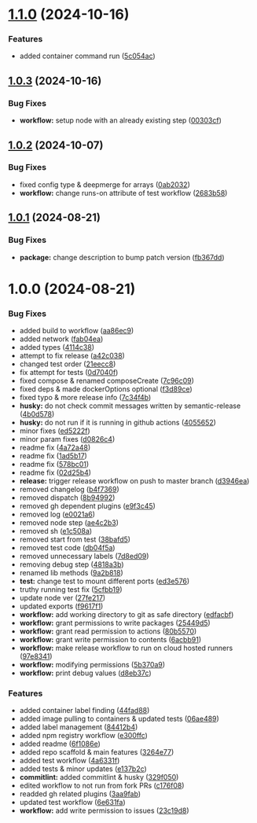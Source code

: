 # [1.1.0](https://github.com/TechTeamer/docker-manager-library/compare/release-v1.0.3...release-v1.1.0) (2024-10-16)


### Features

* added container command run ([5c054ac](https://github.com/TechTeamer/docker-manager-library/commit/5c054ac28a15dea386c38770f4eeec2a4db9adc6))

## [1.0.3](https://github.com/TechTeamer/docker-manager-library/compare/release-v1.0.2...release-v1.0.3) (2024-10-16)


### Bug Fixes

* **workflow:** setup node with an already existing step ([00303cf](https://github.com/TechTeamer/docker-manager-library/commit/00303cf5b69fe960cd8dfb33aab1baa0857bdac1))

## [1.0.2](https://github.com/TechTeamer/docker-manager-library/compare/release-v1.0.1...release-v1.0.2) (2024-10-07)


### Bug Fixes

* fixed config type & deepmerge for arrays ([0ab2032](https://github.com/TechTeamer/docker-manager-library/commit/0ab2032e0e679825137c3e14f66774feeb4c54e6))
* **workflow:** change runs-on attribute of test workflow ([2683b58](https://github.com/TechTeamer/docker-manager-library/commit/2683b58e0a721b55dd39b405c343678a1566d4a0))

## [1.0.1](https://github.com/TechTeamer/docker-manager-library/compare/release-v1.0.0...release-v1.0.1) (2024-08-21)


### Bug Fixes

* **package:** change description to bump patch version ([fb367dd](https://github.com/TechTeamer/docker-manager-library/commit/fb367dd8f55d324b37ca0da8a583077a2ca66b50))

# 1.0.0 (2024-08-21)


### Bug Fixes

* added build to workflow ([aa86ec9](https://github.com/TechTeamer/docker-manager-library/commit/aa86ec9418f07ce4af5315f4e130572e37c775c3))
* added network ([fab04ea](https://github.com/TechTeamer/docker-manager-library/commit/fab04eaa19182652ec4147d10a2c701b1236940d))
* added types ([4114c38](https://github.com/TechTeamer/docker-manager-library/commit/4114c38db5d09deb838cdeab1e7bfa7bcb4351fb))
* attempt to fix release ([a42c038](https://github.com/TechTeamer/docker-manager-library/commit/a42c038d4ec363db4630b4eea312ea5cfd1ac5ab))
* changed test order ([21eecc8](https://github.com/TechTeamer/docker-manager-library/commit/21eecc8f5a50edd770d1fb3a8aae239cb7dfb4bd))
* fix attempt for tests ([0d7040f](https://github.com/TechTeamer/docker-manager-library/commit/0d7040fa8389b931a4f6b04a2d46fd884863247e))
* fixed compose & renamed composeCreate ([7c96c09](https://github.com/TechTeamer/docker-manager-library/commit/7c96c0936ee637819fe9dd4d20250b45aa60f3f3))
* fixed deps & made dockerOptions optional ([f3d89ce](https://github.com/TechTeamer/docker-manager-library/commit/f3d89ce83d39d7739961b047d3a85741d58db4ca))
* fixed typo & more release info ([7c34f4b](https://github.com/TechTeamer/docker-manager-library/commit/7c34f4b639ae7f9e89f97632731d2a6d16642ce8))
* **husky:** do not check commit messages written by semantic-release ([4b0d578](https://github.com/TechTeamer/docker-manager-library/commit/4b0d57812b9c75cd8d4971edd2323ff5a55c2b4f))
* **husky:** do not run if it is running in github actions ([4055652](https://github.com/TechTeamer/docker-manager-library/commit/40556524618a60b99c363e872e51fab5caa0c90b))
* minor fixes ([ed5222f](https://github.com/TechTeamer/docker-manager-library/commit/ed5222f3099a85852ab859c0de6cb6b03ba6b576))
* minor param fixes ([d0826c4](https://github.com/TechTeamer/docker-manager-library/commit/d0826c44c40f41205cc488b3b5186012448c3e0a))
* readme fix ([4a72a48](https://github.com/TechTeamer/docker-manager-library/commit/4a72a48ccc235bd554ebdd050c0adee3095e4c28))
* readme fix ([1ad5b17](https://github.com/TechTeamer/docker-manager-library/commit/1ad5b1707cc231f793a2202df1ed40bab6caed3c))
* readme fix ([578bc01](https://github.com/TechTeamer/docker-manager-library/commit/578bc01f6a7fae20744d19d033323277ed828a2c))
* readme fix ([02d25b4](https://github.com/TechTeamer/docker-manager-library/commit/02d25b4158c117a125f800186877a1bd02375464))
* **release:** trigger release workflow on push to master branch ([d3946ea](https://github.com/TechTeamer/docker-manager-library/commit/d3946ea31f5676fe74bd1711aa7ca9f772b4df15))
* removed changelog ([b4f7369](https://github.com/TechTeamer/docker-manager-library/commit/b4f736992bff6b946f9852393c1d4252cf6dc6a4))
* removed dispatch ([8b94992](https://github.com/TechTeamer/docker-manager-library/commit/8b94992be22354705b91aec041eb8015d2621af0))
* removed gh dependent plugins ([e9f3c45](https://github.com/TechTeamer/docker-manager-library/commit/e9f3c455e95f5941639098a5ff1657dc541c138d))
* removed log ([e0021a6](https://github.com/TechTeamer/docker-manager-library/commit/e0021a6eab2ddfe8f71288ab3a34e6eb109d740c))
* removed node step ([ae4c2b3](https://github.com/TechTeamer/docker-manager-library/commit/ae4c2b3ce49c6b727a25578a847cffdc83c08634))
* removed sh ([e1c508a](https://github.com/TechTeamer/docker-manager-library/commit/e1c508aa75534f7c25c81780dc8648d4f7709a8c))
* removed start from test ([38bafd5](https://github.com/TechTeamer/docker-manager-library/commit/38bafd5a35986178211aa136e9efcba0b63af3c9))
* removed test code ([db04f5a](https://github.com/TechTeamer/docker-manager-library/commit/db04f5a9f2fc2d534e0dff9f9fdc82e39d2d6faa))
* removed unnecessary labels ([7d8ed09](https://github.com/TechTeamer/docker-manager-library/commit/7d8ed09c8b75ad9dee9f86923b5f4e24096b83d5))
* removing debug step ([4818a3b](https://github.com/TechTeamer/docker-manager-library/commit/4818a3b24e3a4a91dbe135a992aaae9fadcc51ca))
* renamed lib methods ([9a2b818](https://github.com/TechTeamer/docker-manager-library/commit/9a2b8182edb8357ddf7ace31e46124ae5b3e9288))
* **test:** change test to mount different ports ([ed3e576](https://github.com/TechTeamer/docker-manager-library/commit/ed3e576ebf60d836471ee60854e046bf0627cae1))
* truthy running test fix ([5cfbb19](https://github.com/TechTeamer/docker-manager-library/commit/5cfbb195805e48489008144e6b243de79ccff9fa))
* update node ver ([27fe217](https://github.com/TechTeamer/docker-manager-library/commit/27fe21793a0af45214604ca1fddcedd83d8a5ced))
* updated exports ([f9617f1](https://github.com/TechTeamer/docker-manager-library/commit/f9617f1758c9331a88ba71e3c3c2d1e8c7702487))
* **workflow:** add working directory to git as safe directory ([edfacbf](https://github.com/TechTeamer/docker-manager-library/commit/edfacbffc8f3ec7200f41cc9a952bc6fb9b76bec))
* **workflow:** grant permissions to write packages ([25449d5](https://github.com/TechTeamer/docker-manager-library/commit/25449d5aee419590c049302d88272c2d39e62bee))
* **workflow:** grant read permission to actions ([80b5570](https://github.com/TechTeamer/docker-manager-library/commit/80b5570d092cc953103a36b9149ac8683c341677))
* **workflow:** grant write permission to contents ([6acbb91](https://github.com/TechTeamer/docker-manager-library/commit/6acbb9106df5db59ac3ad94bf71fda45906af4c8))
* **workflow:** make release workflow to run on cloud hosted runners ([97e8341](https://github.com/TechTeamer/docker-manager-library/commit/97e834169ef5b5ac7b5dfe4e7dcf9b1bdc3e9e17))
* **workflow:** modifying permissions ([5b370a9](https://github.com/TechTeamer/docker-manager-library/commit/5b370a90bb2eccbe919695692b1dc0b70b105f67))
* **workflow:** print debug values ([d8eb37c](https://github.com/TechTeamer/docker-manager-library/commit/d8eb37ca1ae618bb75618ae3f69177a2d51a694e))


### Features

* added container label finding ([44fad88](https://github.com/TechTeamer/docker-manager-library/commit/44fad88c9eee261a5559adb16652a2cc145871bf))
* added image pulling to containers & updated tests ([06ae489](https://github.com/TechTeamer/docker-manager-library/commit/06ae489aadecc9eb128a7aea71fc62b2f69aa8ab))
* added label management ([84412b4](https://github.com/TechTeamer/docker-manager-library/commit/84412b4f21b78f9cc7e67dc04b9e43315627e179))
* added npm registry workflow ([e300ffc](https://github.com/TechTeamer/docker-manager-library/commit/e300ffc71d1cbc3b256a3f84666feb7e598606f0))
* added readme ([6f1086e](https://github.com/TechTeamer/docker-manager-library/commit/6f1086e1d29ddf6be3c29355c51db78d47afc48e))
* added repo scaffold & main features ([3264e77](https://github.com/TechTeamer/docker-manager-library/commit/3264e77356d5d0198085c0946672280a1ace1f51))
* added test workflow ([4a6331f](https://github.com/TechTeamer/docker-manager-library/commit/4a6331fcf135adc86d22d972535505ec9ff06ab7))
* added tests & minor updates ([e137b2c](https://github.com/TechTeamer/docker-manager-library/commit/e137b2cc77f512b194d6bf29abc50401d2c68593))
* **commitlint:** added commitlint & husky ([329f050](https://github.com/TechTeamer/docker-manager-library/commit/329f050e2a8608d1b65f0aca1735ee15fa7ee493))
* edited workflow to not run from fork PRs ([c176f08](https://github.com/TechTeamer/docker-manager-library/commit/c176f084ffb32326969ecfbc5c12d5b411bbb920))
* readded gh related plugins ([3aa9fab](https://github.com/TechTeamer/docker-manager-library/commit/3aa9fab1e0578315b2c6d031706e832bcb576299))
* updated test workflow ([6e631fa](https://github.com/TechTeamer/docker-manager-library/commit/6e631fa7a032b706ce8070072a93bee5bf8b51a4))
* **workflow:** add write permission to issues ([23c19d8](https://github.com/TechTeamer/docker-manager-library/commit/23c19d878c42b22c9909b22954e1ec39b7beb1d7))

